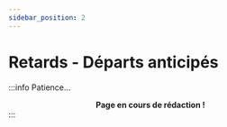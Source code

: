 ```yaml
---
sidebar_position: 2
---
```


# Retards - Départs anticipés

:::info Patience...
**<center>Page en cours de rédaction !</center>**
:::
